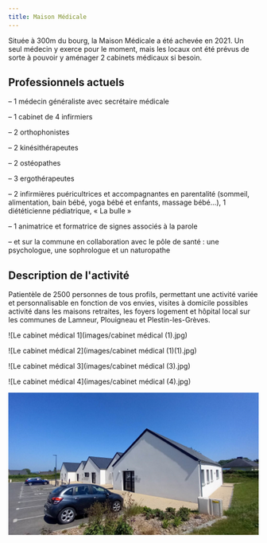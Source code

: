 ```yaml
---
title: Maison Médicale
---
```

Située à 300m du bourg, la Maison Médicale a été achevée en 2021. Un seul médecin y exerce pour le moment, mais les locaux ont été prévus de sorte à pouvoir y aménager 2 cabinets médicaux si besoin.

## Professionnels actuels

– 1 médecin généraliste avec secrétaire médicale

– 1 cabinet de 4 infirmiers

– 2 orthophonistes

– 2 kinésithérapeutes

– 2 ostéopathes

– 3 ergothérapeutes

– 2 infirmières puéricultrices et accompagnantes en parentalité (sommeil, alimentation, bain bébé, yoga bébé et enfants, massage bébé...), 1 diététicienne  pédiatrique, « La bulle » 

– 1 animatrice et formatrice de signes associés à la parole

– et sur la commune en collaboration avec le pôle de santé : une psychologue, une
sophrologue et un naturopathe

## Description de l'activité

Patientèle de 2500 personnes de tous profils, permettant une activité variée et personnalisable en fonction de vos envies, visites à domicile possibles
activité dans les maisons retraites, les foyers logement et hôpital local sur les communes de Lamneur, Plouigneau et Plestin-les-Grèves.

![Le cabinet médical 1](images/cabinet médical (1).jpg)

![Le cabinet médical 2](images/cabinet médical (1)(1).jpg)

![Le cabinet médical 3](images/cabinet médical (3).jpg)

![Le cabinet médical 4](images/cabinet médical (4).jpg)

![L'extérieur du cabinet médical](images/exterieur-cabinet.jpg)